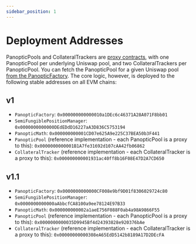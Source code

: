 ```yaml
---
sidebar_position: 1
---
```


# Deployment Addresses

PanopticPools and CollateralTrackers are [proxy contracts](https://info.etherscan.com/what-is-proxy-contract/), with one PanopticPool per underlying Uniswap pool, and two CollateralTrackers per PanopticPool. You can fetch the PanopticPool for a given Uniswap pool [from the PanopticFactory](https://panoptic.xyz/docs/contracts/V1.0/contract.PanopticFactory#getpanopticpool). The core logic, however, is deployed to the following stable addresses on all EVM chains:

## v1

- `PanopticFactory`: `0x000000000000010a1DEc6c46371A28A071F8bb01`
- `SemiFungiblePositionManager`: `0x0000000000000DEdEDdD16227aA3D836C5753194`
- `PanopticMath`: `0x000000000001CD07e625A9e225C37BEA50b3F441`
- `PanopticPool` (reference implementation - each PanopticPool is a proxy to this): `0x0000000000001B1A7fe31692d107cAA42fb06862`
- `CollateralTracker` (reference implementation - each CollateralTracker is a proxy to this): `0x000000000001931ac40ff8b16F08E47D2A7CD650`

## v1.1

- `PanopticFactory`: `0x0000000000000CF008e9bf9D01f8306029724c80`
- `SemiFungiblePositionManager`: `0x0000000000000aAbbcfCA8100a9ee78124E97B33`
- `PanopticMath`: `0x000000000002a1aeE756F088F0ab4a98A9866F55`
- `PanopticPool` (reference implementation - each PanopticPool is a proxy to this): `0x0000000000035D9945Bf4d24393828e920376bAe`
- `CollateralTracker` (reference implementation - each CollateralTracker is a proxy to this): `0x00000000000308eA65EdD5142b8189A17D2DEcFA`
